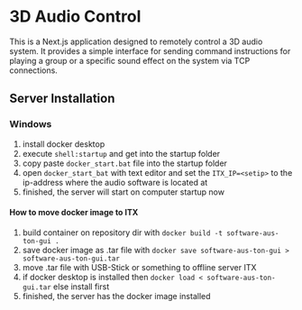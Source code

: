 # 3D Audio Control

This is a Next.js application designed to remotely control a 3D audio system. It provides a simple interface for sending command instructions for playing a group or a specific sound effect on the system via TCP connections.

## Server Installation

### Windows

1. install docker desktop
2. execute `shell:startup` and get into the startup folder
3. copy paste `docker_start.bat` file into the startup folder
4. open `docker_start_bat` with text editor and set the `ITX_IP=<setip>` to the ip-address where the audio software is located at
5. finished, the server will start on computer startup now

#### How to move docker image to ITX

1. build container on repository dir with `docker build -t software-aus-ton-gui .`
2. save docker image as .tar file with `docker save software-aus-ton-gui > software-aus-ton-gui.tar`
3. move .tar file with USB-Stick or something to offline server ITX
4. if docker desktop is installed then `docker load < software-aus-ton-gui.tar` else install first
5. finished, the server has the docker image installed
